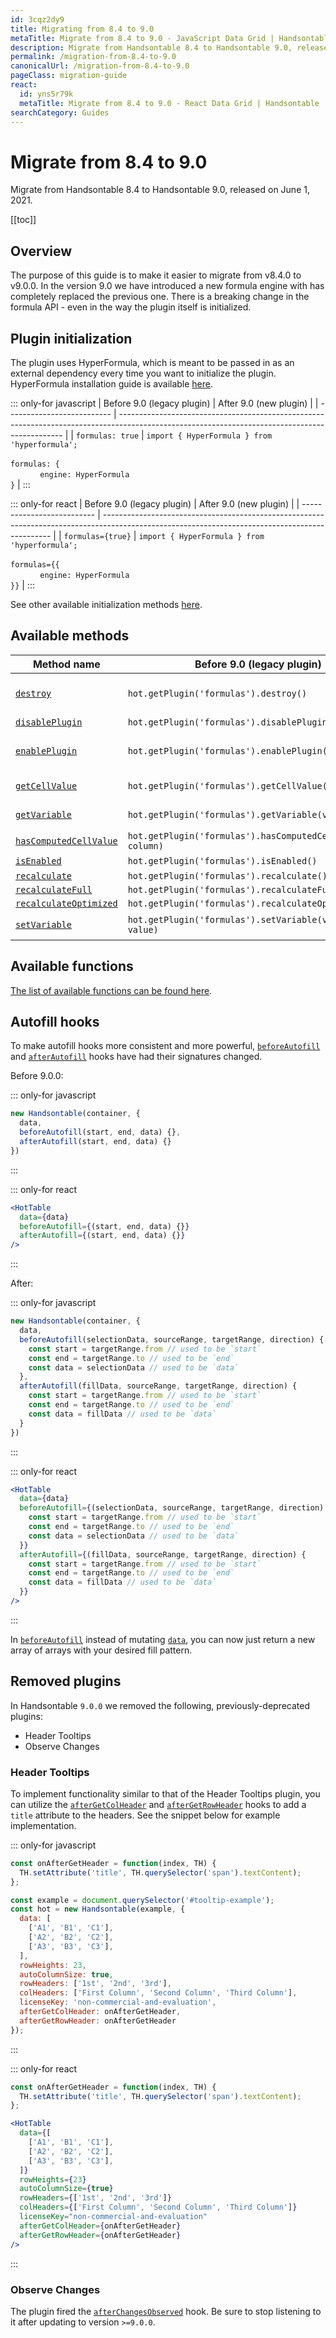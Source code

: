 ```yaml
---
id: 3cqz2dy9
title: Migrating from 8.4 to 9.0
metaTitle: Migrate from 8.4 to 9.0 - JavaScript Data Grid | Handsontable
description: Migrate from Handsontable 8.4 to Handsontable 9.0, released on June 1, 2021.
permalink: /migration-from-8.4-to-9.0
canonicalUrl: /migration-from-8.4-to-9.0
pageClass: migration-guide
react:
  id: yns5r79k
  metaTitle: Migrate from 8.4 to 9.0 - React Data Grid | Handsontable
searchCategory: Guides
---
```


# Migrate from 8.4 to 9.0

Migrate from Handsontable 8.4 to Handsontable 9.0, released on June 1, 2021.

[[toc]]

## Overview

The purpose of this guide is to make it easier to migrate from v8.4.0 to v9.0.0. In the version 9.0 we have introduced a new formula engine with has completely replaced the previous one. There is a breaking change in the formula API - even in the way the plugin itself is initialized.

## Plugin initialization

The plugin uses HyperFormula, which is meant to be passed in as an external dependency every time you want to initialize the plugin. HyperFormula installation guide is available [here](https://handsontable.github.io/hyperformula/guide/client-side-installation.html).

::: only-for javascript
| Before 9.0 (legacy plugin) | After 9.0 (new plugin)                                                                                                                         |
| -------------------------- | ---------------------------------------------------------------------------------------------------------------------------------------------- |
| `formulas: true`           | `import { HyperFormula } from 'hyperformula';`<br><br>`formulas: {`<br>&nbsp; &nbsp; &nbsp; &nbsp; &nbsp; &nbsp; `engine: HyperFormula`<br>`}` |
:::

::: only-for react
| Before 9.0 (legacy plugin) | After 9.0 (new plugin)                                                                                                                          |
| -------------------------- | ----------------------------------------------------------------------------------------------------------------------------------------------- |
| `formulas={true}`          | `import { HyperFormula } from 'hyperformula';`<br><br>`formulas={{`<br>&nbsp; &nbsp; &nbsp; &nbsp; &nbsp; &nbsp; `engine: HyperFormula`<br>`}}` |
:::

See other available initialization methods [here](@/guides/formulas/formula-calculation.md#initialization-methods).

## Available methods

| Method name                                                                                      | Before 9.0 (legacy plugin)                                    | After 9.0 (new plugin)                                                                                                                                                                |
| ------------------------------------------------------------------------------------------------ | ------------------------------------------------------------- | ------------------------------------------------------------------------------------------------------------------------------------------------------------------------------------- |
| [`destroy`](https://handsontable.com/docs/8.4.0/Formulas.html#destroy)                           | `hot.getPlugin('formulas').destroy()`                         | Unchanged. This method will destroy the HyperFormula instance only after it is disconnected from all Handsontable instances.                                                          |
| [`disablePlugin`](https://handsontable.com/docs/8.4.0/Formulas.html#disablePlugin)               | `hot.getPlugin('formulas').disablePlugin()`                   | Unchanged.                                                                                                                                                                            |
| [`enablePlugin`](https://handsontable.com/docs/8.4.0/Formulas.html#enablePlugin)                 | `hot.getPlugin('formulas').enablePlugin()`                    | Unchanged, but do keep in mind that if you didn't pass in the plugin's config through either `updateSettings` or during Handsontable initialization this method will not do anything. |
| [`getCellValue`](https://handsontable.com/docs/8.4.0/Formulas.html#getCellValue)                 | `hot.getPlugin('formulas').getCellValue(row, column)`         | Use base Handsontable API instead, for example `hot.getDataAtCell(row, column)`.                                                                                                      |
| [`getVariable`](https://handsontable.com/docs/8.4.0/Formulas.html#getVariable)                   | `hot.getPlugin('formulas').getVariable(variableName)`         | "Variables" in the plugin have been replaced by a more powerful alternative, [named expressions](@/guides/formulas/formula-calculation.md#named-expressions).                         |
| [`hasComputedCellValue`](https://handsontable.com/docs/8.4.0/Formulas.html#hasComputedCellValue) | `hot.getPlugin('formulas').hasComputedCellValue(row, column)` | `hot.getPlugin('formulas').getCellType(row, column) === 'FORMULA'`                                                                                                                    |
| [`isEnabled`](https://handsontable.com/docs/8.4.0/Formulas.html#isEnabled)                       | `hot.getPlugin('formulas').isEnabled()`                       | Unchanged.                                                                                                                                                                            |
| [`recalculate`](https://handsontable.com/docs/8.4.0/Formulas.html#recalculate)                   | `hot.getPlugin('formulas').recalculate()`                     | `hot.getPlguin('formulas').engine.rebuildAndRecalculate()`                                                                                                                            |
| [`recalculateFull`](https://handsontable.com/docs/8.4.0/Formulas.html#recalculateFull)           | `hot.getPlugin('formulas').recalculateFull()`                 | `hot.getPlguin('formulas').engine.rebuildAndRecalculate()`                                                                                                                            |
| [`recalculateOptimized`](https://handsontable.com/docs/8.4.0/Formulas.html#recalculateOptimized) | `hot.getPlugin('formulas').recalculateOptimized()`            | `hot.getPlguin('formulas').engine.rebuildAndRecalculate()`                                                                                                                            |
| [`setVariable`](https://handsontable.com/docs/8.4.0/Formulas.html#setVariable)                   | `hot.getPlugin('formulas').setVariable(variableName, value)`  | "Variables" in the plugin have been replaced by a more powerful alternative, named expressions.                                                                                       |

## Available functions

[The list of available functions can be found here](https://github.com/handsontable/hyperformula/tree/master/src/interpreter/plugin).

## Autofill hooks

To make autofill hooks more consistent and more powerful, [`beforeAutofill`](@/api/hooks.md#beforeautofill) and [`afterAutofill`](@/api/hooks.md#afterautofill) hooks have had their signatures changed.

Before 9.0.0:

::: only-for javascript
```js
new Handsontable(container, {
  data,
  beforeAutofill(start, end, data) {},
  afterAutofill(start, end, data) {}
})
```
:::

::: only-for react
```jsx
<HotTable
  data={data}
  beforeAutofill={(start, end, data) {}}
  afterAutofill={(start, end, data) {}}
/>
```
:::

After:

::: only-for javascript
```js
new Handsontable(container, {
  data,
  beforeAutofill(selectionData, sourceRange, targetRange, direction) {
    const start = targetRange.from // used to be `start`
    const end = targetRange.to // used to be `end`
    const data = selectionData // used to be `data`
  },
  afterAutofill(fillData, sourceRange, targetRange, direction) {
    const start = targetRange.from // used to be `start`
    const end = targetRange.to // used to be `end`
    const data = fillData // used to be `data`
  }
})
```
:::

::: only-for react
```jsx
<HotTable
  data={data}
  beforeAutofill={(selectionData, sourceRange, targetRange, direction) {
    const start = targetRange.from // used to be `start`
    const end = targetRange.to // used to be `end`
    const data = selectionData // used to be `data`
  }}
  afterAutofill={(fillData, sourceRange, targetRange, direction) {
    const start = targetRange.from // used to be `start`
    const end = targetRange.to // used to be `end`
    const data = fillData // used to be `data`
  }}
/>
```
:::

In [`beforeAutofill`](@/api/hooks.md#beforeautofill) instead of mutating [`data`](@/api/options.md#data), you can now just return a new array of arrays with your desired fill pattern.

## Removed plugins

In Handsontable `9.0.0` we removed the following, previously-deprecated plugins:

*   Header Tooltips
*   Observe Changes

### Header Tooltips

To implement functionality similar to that of the Header Tooltips plugin, you can utilize the [`afterGetColHeader`](@/api/hooks.md#aftergetcolheader) and [`afterGetRowHeader`](@/api/hooks.md#aftergetrowheader) hooks to add a `title` attribute to the headers.
See the snippet below for example implementation.

::: only-for javascript
```js
const onAfterGetHeader = function(index, TH) {
  TH.setAttribute('title', TH.querySelector('span').textContent);
};

const example = document.querySelector('#tooltip-example');
const hot = new Handsontable(example, {
  data: [
    ['A1', 'B1', 'C1'],
    ['A2', 'B2', 'C2'],
    ['A3', 'B3', 'C3'],
  ],
  rowHeights: 23,
  autoColumnSize: true,
  rowHeaders: ['1st', '2nd', '3rd'],
  colHeaders: ['First Column', 'Second Column', 'Third Column'],
  licenseKey: 'non-commercial-and-evaluation',
  afterGetColHeader: onAfterGetHeader,
  afterGetRowHeader: onAfterGetHeader
});
```
:::

::: only-for react
```jsx
const onAfterGetHeader = function(index, TH) {
  TH.setAttribute('title', TH.querySelector('span').textContent);
};

<HotTable
  data={[
    ['A1', 'B1', 'C1'],
    ['A2', 'B2', 'C2'],
    ['A3', 'B3', 'C3'],
  ]}
  rowHeights={23}
  autoColumnSize={true}
  rowHeaders={['1st', '2nd', '3rd']}
  colHeaders={['First Column', 'Second Column', 'Third Column']}
  licenseKey="non-commercial-and-evaluation"
  afterGetColHeader={onAfterGetHeader}
  afterGetRowHeader={onAfterGetHeader}
/>
```
:::

### Observe Changes

The plugin fired the [`afterChangesObserved`](@/api/hooks.md#afterchangesobserved) hook. Be sure to stop listening to it after updating to version `>=9.0.0`.
